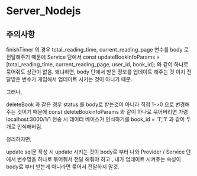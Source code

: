 # Server_Nodejs

## 주의사항

finishTimer 의 경우  total_reading_time, current_reading_page 변수를 body 로 전달해주기 때문에 Service 단에서 
const updateBookInfoParams = [total_reading_time, current_reading_page,  user_id, book_id]; 와 같이 하나로 묶어줘도 상관이 없음.
왜냐하면, body 단에서 받은 정보를 업데이트 해주는 것 이지 전달받은 변수가 개입해서 업데이트 시키는 것이 아니기 때문.


그러나,

deleteBook 과 같은 경우 status 를 body로 받는것이 아니라 직접 1->0 으로 변경해주는 것이기 때문에 const deleteBookinfoParams 와 같이 하나로 묶어버리면 가령 
localhost:3000/1/1 전송 시 데이터 베이스가 인식하기를 book_id = '1','1' 과 같이 두개로 인식해버림. 

정리하자면,

update sql문 작성 시 update 시키는 것이 body로 부터 나와 Provider / Service 단에서 변수명을 하나로 묶어줘서 전달 해줘야 하고 ,
내가 업데이트 시켜주는 속성이 body로 부터 받는게 아니라면 묶어서 전달하지 말것.
 

